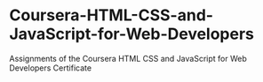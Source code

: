 # Coursera-HTML-CSS-and-JavaScript-for-Web-Developers
Assignments of the Coursera HTML CSS and JavaScript for Web Developers Certificate
